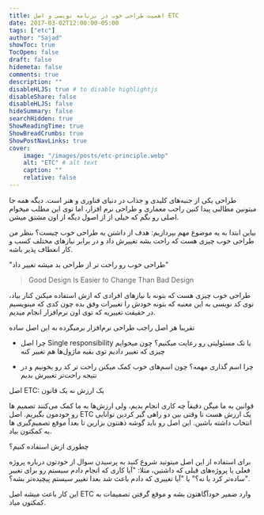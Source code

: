 ```yaml
---
title: اهمیت طراحی خوب در برنامه نویسی و اصل ETC
date: 2017-03-02T12:00:00-05:00
tags: ["etc"]
author: "Sajad"
showToc: true
TocOpen: false
draft: false
hidemeta: false
comments: true
description: ""
disableHLJS: true # to disable highlightjs
disableShare: false
disableHLJS: false
hideSummary: false
searchHidden: true
ShowReadingTime: true
ShowBreadCrumbs: true
ShowPostNavLinks: true
cover:
    image: "/images/posts/etc-principle.webp"
    alt: "ETC" # alt text
    caption: ""
    relative: false
---  
```


طراحی یکی از جنبه‌های کلیدی و جذاب در دنیای فناوری و هنر است. دیگه همه جا میتونین مطالبی پیدا کنین راجب معماری و طراحی نرم افزار، اما توی این مطلب میخوام اصلی رو بگم که خیلی از از اصول دیگه از اون مشتق میشن.

بیاین ابتدا به یه موضوع مهم بپردازیم: هدف از داشتن یه طراحی خوب چیست؟ بنظر من طراحی خوب چیزی هست که راحت بشه تغییرش داد و در برابر نیاز‌های مختلف کسب و کار انعطاف پذیر باشه.

"طراحی خوب رو راحت تر از طراحی بد میشه تغییر داد"

> Good Design Is Easier to Change Than Bad Design

طراحی خوب چیزی هست که بتونه با نیازهای افرادی که ازش استفاده میکنن کنار بیاد، توی کد نویسی به این معنیه که بتونه خودش را تغییرات وفق بده چون کدی که مینویسیم در حقیقت تغییریه که توی اون نرم‌افزار انجام میدیم.

تقریبا هر اصل راجب طراحی نرم‌افزار برمیگرده به این اصل ساده

- چرا اصل Single responsibility یا تک مسئولیتی رو رعایت میکنیم؟ چون میخوایم چیزی که تغییر دادیم توی بقیه ماژول‌ها هم تغییر کنه
    
- چرا اسم گذاری مهمه؟ چون اسم‌های خوب کمک میکنن راحت تر کد رو بخونیم و در نتیجه راحت‌تر تغییرش بدیم
    

اصل ETC: یک ارزش نه یک قانون

قوانین به ما میگن دقیقاً چه کاری انجام بدیم، ولی ارزش‌ها به ما کمک می‌کنند تصمیم ها رو خودمون بگیریم. اصل ETC یک ارزش هست تا وقتی بین دو راهی گیر کردین توانایی انتخاب داشته باشین. این اصل رو باید گوشه ذهنتون بزارین تا بعداً موقع تصمیم‌گیری ها به کمکتون بیاد.

چطوری ازش استفاده کنیم؟

برای استفاده از این اصل میتونید شروع کنید به پرسیدن سوال از خودتون درباره پروژه فعلی یا پروژه‌های قبلی که داشتین، مثلا: "آیا کاری که انجام دادم سیستم رو برای تغییر ساده‌تر کرد یا نه؟" یا "آیا تغییری که دادم باعث شد بعدا تغییر سیستم پیچیده‌تر بشه؟".

این کار باعث میشه اصل ETC وارد ضمیر خود‌آگاهتون بشه و موقع گرفتن تصمیمات به کمکتون میاد.